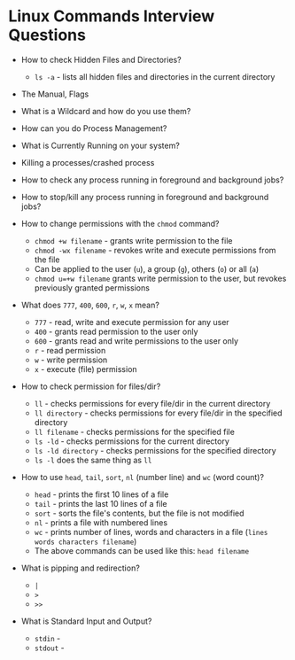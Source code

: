 # Linux Commands Interview Questions
* How to check Hidden Files and Directories?
  * `ls -a` - lists all hidden files and directories in the current directory

* The Manual, Flags

* What is a Wildcard and how do you use them?

* How can you do Process Management?

* What is Currently Running on your system?

* Killing a processes/crashed process

* How to check any process running in foreground and background jobs?

* How to stop/kill any process running in foreground and background jobs?

* How to change permissions with the `chmod` command?
  * `chmod +w filename` - grants write permission to the file
  * `chmod -wx filename` - revokes write and execute permissions from the file
  * Can be applied to the user (`u`), a group (`g`), others (`o`) or all (`a`)
  * `chmod u=+w filename` grants write permission to the user, but revokes previously granted permissions 

* What does `777`, `400`, `600`, `r`, `w`, `x` mean?
  * `777` - read, write and execute permission for any user
  * `400` - grants read permission to the user only
  * `600` - grants read and write permissions to the user only
  * `r` - read permission
  * `w` - write permission
  * `x` - execute (file) permission

* How to check permission for files/dir?
  * `ll` - checks permissions for every file/dir in the current directory
  * `ll directory` - checks permissions for every file/dir in the specified directory
  * `ll filename` - checks permissions for the specified file
  * `ls -ld` - checks permissions for the current directory
  * `ls -ld directory` - checks permissions for the specified directory
  * `ls -l` does the same thing as `ll`

* How to use `head`, `tail`, `sort`, `nl` (number line) and `wc` (word count)?
  * `head` - prints the first 10 lines of a file
  * `tail` - prints the last 10 lines of a file
  * `sort` - sorts the file's contents, but the file is not modified
  * `nl` - prints a file with numbered lines
  * `wc` - prints number of lines, words and characters in a file (`lines words characters filename`)
  * The above commands can be used like this: `head filename`

* What is pipping and redirection?
  * `|`
  * `>`
  * `>>`

* What is Standard Input and Output?
  * `stdin` -
  * `stdout` -
